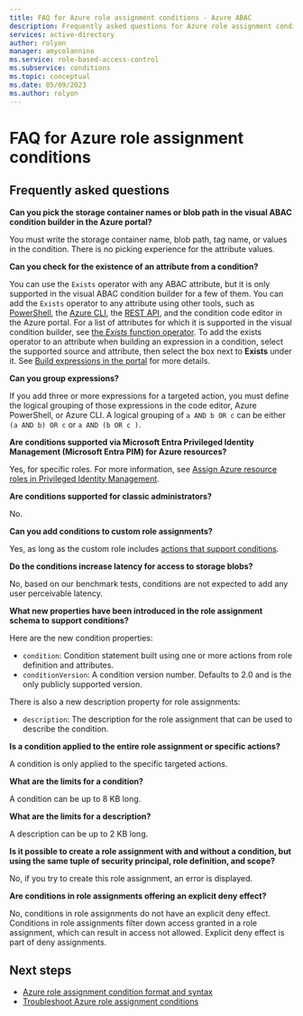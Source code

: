 ```yaml
---
title: FAQ for Azure role assignment conditions - Azure ABAC
description: Frequently asked questions for Azure role assignment conditions
services: active-directory
author: rolyon
manager: amycolannino
ms.service: role-based-access-control
ms.subservice: conditions
ms.topic: conceptual
ms.date: 05/09/2023
ms.author: rolyon
---
```


# FAQ for Azure role assignment conditions

## Frequently asked questions

**Can you pick the storage container names or blob path in the visual ABAC condition builder in the Azure portal?**

You must write the storage container name, blob path, tag name, or values in the condition. There is no picking experience for the attribute values.

**Can you check for the existence of an attribute from a condition?**

You can use the `Exists` operator with any ABAC attribute, but it is only supported in the visual ABAC condition builder for a few of them. You can add the `Exists` operator to any attribute using other tools, such as [PowerShell](conditions-role-assignments-powershell.md), the [Azure CLI](conditions-role-assignments-cli.md), the [REST API](conditions-role-assignments-rest.md), and the condition code editor in the Azure portal. For a list of attributes for which it is supported in the visual condition builder, see [the *Exists* function operator](conditions-format.md#exists). To add the exists operator to an attribute when building an expression in a condition, select the supported source and attribute, then select the box next to **Exists** under it. See [Build expressions in the portal](conditions-role-assignments-portal.md#step-5-build-expressions) for more details.

**Can you group expressions?**

If you add three or more expressions for a targeted action, you must define the logical grouping of those expressions in the code editor, Azure PowerShell, or Azure CLI. A logical grouping of `a AND b OR c` can be either `(a AND b) OR c` or `a AND (b OR c )`.

**Are conditions supported via Microsoft Entra Privileged Identity Management (Microsoft Entra PIM) for Azure resources?**

Yes, for specific roles. For more information, see [Assign Azure resource roles in Privileged Identity Management](../active-directory/privileged-identity-management/pim-resource-roles-assign-roles.md).

**Are conditions supported for classic administrators?**

No. 

**Can you add conditions to custom role assignments?**

Yes, as long as the custom role includes [actions that support conditions](conditions-format.md#actions).
 
**Do the conditions increase latency for access to storage blobs?**

No, based on our benchmark tests, conditions are not expected to add any user perceivable latency.

**What new properties have been introduced in the role assignment schema to support conditions?**

Here are the new condition properties:

- `condition`: Condition statement built using one or more actions from role definition and attributes.
- `conditionVersion`: A condition version number. Defaults to 2.0 and is the only publicly supported version.

There is also a new description property for role assignments:

- `description`: The description for the role assignment that can be used to describe the condition.

**Is a condition applied to the entire role assignment or specific actions?**

A condition is only applied to the specific targeted actions.

**What are the limits for a condition?**

A condition can be up to 8 KB long.

**What are the limits for a description?**

A description can be up to 2 KB long.

**Is it possible to create a role assignment with and without a condition, but using the same tuple of security principal, role definition, and scope?**

No, if you try to create this role assignment, an error is displayed.

**Are conditions in role assignments offering an explicit deny effect?**

No, conditions in role assignments do not have an explicit deny effect. Conditions in role assignments filter down access granted in a role assignment, which can result in access not allowed. Explicit deny effect is part of deny assignments.

## Next steps

- [Azure role assignment condition format and syntax](conditions-format.md)
- [Troubleshoot Azure role assignment conditions](conditions-troubleshoot.md)
